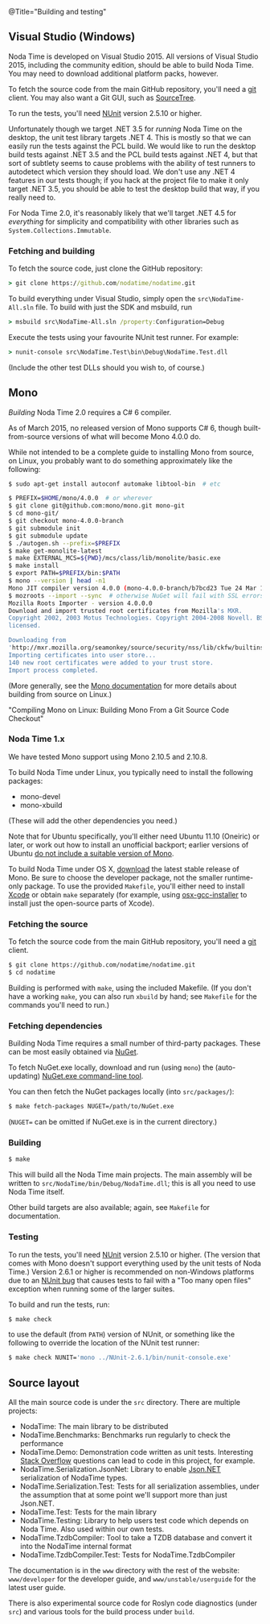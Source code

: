 @Title="Building and testing"

## Visual Studio (Windows)

Noda Time is developed on Visual Studio 2015. All versions of Visual Studio 2015, including
the community edition, should be able to build Noda Time. You may need to download additional
platform packs, however.

To fetch the source code from the main GitHub repository, you'll need a
[git][] client. You may also want a Git GUI, such as [SourceTree][].

[git]: http://git-scm.com/
[SourceTree]: http://www.sourcetreeapp.com/

To run the tests, you'll need [NUnit][] version 2.5.10 or higher.

[NUnit]: http://nunit.org/index.php?p=download

Unfortunately though we target .NET 3.5 for *running* Noda Time on the desktop, the unit test
library targets .NET 4. This is mostly so that we can easily run the tests against the PCL
build. We would like to run the desktop build tests against .NET 3.5 and the PCL build tests
against .NET 4, but that sort of subtlety seems to cause problems with the ability of
test runners to autodetect which version they should load. We don't use any .NET 4 features
in our tests though; if you hack at the project file to make it only target .NET 3.5, you should
be able to test the desktop build that way, if you really need to.

For Noda Time 2.0, it's reasonably likely that we'll target .NET 4.5 for *everything* for simplicity
and compatibility with other libraries such as `System.Collections.Immutable`.

### Fetching and building

To fetch the source code, just clone the GitHub repository:

```bat
> git clone https://github.com/nodatime/nodatime.git
```

To build everything under Visual Studio, simply open the `src\NodaTime-All.sln` file.
To build with just the SDK and msbuild, run

```bat
> msbuild src\NodaTime-All.sln /property:Configuration=Debug
```

Execute the tests using your favourite NUnit test runner. For example:

```bat
> nunit-console src\NodaTime.Test\bin\Debug\NodaTime.Test.dll
```

(Include the other test DLLs should you wish to, of course.)

## Mono

_Building_ Noda Time 2.0 requires a C# 6 compiler.

As of March 2015, no released version of Mono supports C# 6, though
built-from-source versions of what will become Mono 4.0.0 do.

While not intended to be a complete guide to installing Mono from source, on
Linux, you probably want to do something approximately like the following:

```sh
$ sudo apt-get install autoconf automake libtool-bin  # etc

$ PREFIX=$HOME/mono/4.0.0  # or wherever
$ git clone git@github.com:mono/mono.git mono-git
$ cd mono-git/
$ git checkout mono-4.0.0-branch
$ git submodule init
$ git submodule update
$ ./autogen.sh --prefix=$PREFIX
$ make get-monolite-latest
$ make EXTERNAL_MCS=${PWD}/mcs/class/lib/monolite/basic.exe
$ make install
$ export PATH=$PREFIX/bin:$PATH
$ mono --version | head -n1
Mono JIT compiler version 4.0.0 (mono-4.0.0-branch/b7bcd23 Tue 24 Mar 16:03:12 GMT 2015)
$ mozroots --import --sync  # otherwise NuGet will fail with SSL errors later
Mozilla Roots Importer - version 4.0.0.0
Download and import trusted root certificates from Mozilla's MXR.
Copyright 2002, 2003 Motus Technologies. Copyright 2004-2008 Novell. BSD
licensed.

Downloading from
'http://mxr.mozilla.org/seamonkey/source/security/nss/lib/ckfw/builtins/certdata.txt?raw=1'...
Importing certificates into user store...
140 new root certificates were added to your trust store.
Import process completed.
```

(More generally, see the [Mono documentation][mono-git] for more details
about building from source on Linux.)

[mono-git]: http://www.mono-project.com/docs/compiling-mono/linux/#building-mono-from-a-git-source-code-checkout

  "Compiling Mono on Linux: Building Mono From a Git Source Code Checkout"

### Noda Time 1.x

We have tested Mono support using Mono 2.10.5 and 2.10.8.

To build Noda Time under Linux, you typically need to install the following
packages:

- mono-devel
- mono-xbuild

(These will add the other dependencies you need.)

Note that for Ubuntu specifically, you'll either need Ubuntu 11.10 (Oneiric) or
later, or work out how to install an unofficial backport; earlier versions of
Ubuntu [do not include a suitable version of Mono][MonoUbuntu].

[MonoUbuntu]: http://www.mono-project.com/DistroPackages/Ubuntu

To build Noda Time under OS X, [download][MonoDownload] the latest stable
release of Mono. Be sure to choose the developer package, not the smaller
runtime-only package.  To use the provided `Makefile`, you'll either need to
install [Xcode][xcode] or obtain `make` separately (for example, using
[osx-gcc-installer][] to install just the open-source parts of Xcode).

[MonoDownload]: http://www.mono-project.com/Download
[xcode]: https://developer.apple.com/xcode/
[osx-gcc-installer]: https://github.com/kennethreitz/osx-gcc-installer#readme

### Fetching the source

To fetch the source code from the main GitHub repository, you'll need a
[git][] client.

```sh
$ git clone https://github.com/nodatime/nodatime.git
$ cd nodatime
```

Building is performed with `make`, using the included Makefile. (If you don't
have a working `make`, you can also run `xbuild` by hand; see `Makefile` for
the commands you'll need to run.)

### Fetching dependencies

Building Noda Time requires a small number of third-party packages.  These
can be most easily obtained via [NuGet](https://www.nuget.org/).

To fetch NuGet.exe locally, download and run (using `mono`) the
(auto-updating) [NuGet.exe command-line
tool](http://nuget.codeplex.com/releases/view/58939).

You can then fetch the NuGet packages locally (into `src/packages/`):

```sh
$ make fetch-packages NUGET=/path/to/NuGet.exe
```

(`NUGET=` can be omitted if NuGet.exe is in the current directory.)

### Building

```sh
$ make
```

This will build all the Noda Time main projects. The main assembly will be
written to `src/NodaTime/bin/Debug/NodaTime.dll`; this is all you need to use
Noda Time itself.

Other build targets are also available; again, see `Makefile` for documentation.

### Testing

To run the tests, you'll need [NUnit][] version 2.5.10 or higher. (The
version that comes with Mono doesn't support everything used by the unit
tests of Noda Time.) Version 2.6.1 or higher is recommended on non-Windows
platforms due to an [NUnit bug][nunit-993247] that causes tests to fail with
a "Too many open files" exception when running some of the larger suites.

[nunit-993247]: https://bugs.launchpad.net/nunitv2/+bug/993247
  "NUnit Bug #993247: Tests fail with IOException: Too many open files"

To build and run the tests, run:

```sh
$ make check
```

to use the default (from `PATH`) version of NUnit, or something like the
following to override the location of the NUnit test runner:

```sh
$ make check NUNIT='mono ../NUnit-2.6.1/bin/nunit-console.exe'
```

## Source layout

All the main source code is under the `src` directory. There are multiple projects:

- NodaTime: The main library to be distributed
- NodaTime.Benchmarks: Benchmarks run regularly to check the performance
- NodaTime.Demo: Demonstration code written as unit tests. Interesting [Stack Overflow](http://stackoverflow.com/) questions can lead to code in this project, for example.
- NodaTime.Serialization.JsonNet: Library to enable [Json.NET](http://json.net/) serialization of NodaTime types.
- NodaTime.Serialization.Test: Tests for all serialization assemblies, under the assumption that at some point we'll support more than just Json.NET.
- NodaTime.Test: Tests for the main library
- NodaTime.Testing: Library to help users test code which depends on Noda Time. Also used within our own tests.
- NodaTime.TzdbCompiler: Tool to take a TZDB database and convert it into the NodaTime internal format
- NodaTime.TzdbCompiler.Test: Tests for NodaTime.TzdbCompiler

The documentation is in the `www` directory with the rest of the website: `www/developer` for the developer guide, and `www/unstable/userguide` for the latest user guide.

There is also experimental source code for Roslyn code diagnostics (under `src`) and various tools for the build process under `build`.
